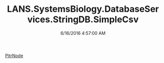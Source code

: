 ﻿---
title: LANS.SystemsBiology.DatabaseServices.StringDB.SimpleCsv
date: 6/16/2016 4:57:00 AM
---

[PitrNode](T-LANS.SystemsBiology.DatabaseServices.StringDB.SimpleCsv.PitrNode.html)
